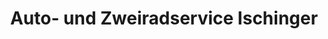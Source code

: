 ---
title: "Auto- und Zweiradservice Ischinger"
url: /kempten-allgaeu/auto-und-zweiradservice-ischinger/
shop: Autowerkstatt
---